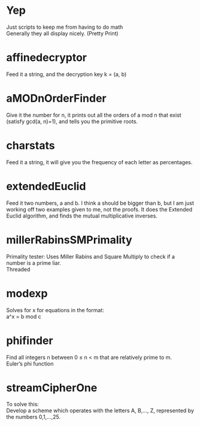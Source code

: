 # Yep
Just scripts to keep me from having to do math <br>
Generally they all display nicely. (Pretty Print)<br>
# affinedecryptor
Feed it a string, and the decryption key k = (a, b) <br> 
# aMODnOrderFinder
Give it the number for n, it prints out all the orders of a mod n that exist (satisfy gcd(a, n)=1), and tells you the primitive roots. <br>
# charstats
Feed it a string, it will give you the frequency of each letter as percentages. <br> 
# extendedEuclid
Feed it two numbers, a and b. I think a should be bigger than b, but I am just working off two examples given to me, not the proofs. It does the Extended Euclid algorithm, and finds the mutual multiplicative inverses. <br>
# millerRabinsSMPrimality
Primality tester: Uses Miller Rabins and Square Multiply to check if a number is a prime liar. <br>
Threaded<br>
# modexp
Solves for x for equations in the format: <br>
a^x = b mod c <br>
# phifinder 
Find all integers n between 0 ≤ n < m that are relatively prime to m. <br>
Euler’s phi function <br>
# streamCipherOne
To solve this: <br>
Develop a scheme which operates with the letters A, B,..., Z, represented by the numbers 0,1,...,25.
